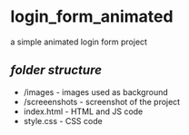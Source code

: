 # login_form_animated

a simple animated login form project

## _folder structure_

* /images - images used as background
* /screeenshots - screenshot of the project
* index.html - HTML and JS code
* style.css - CSS code
